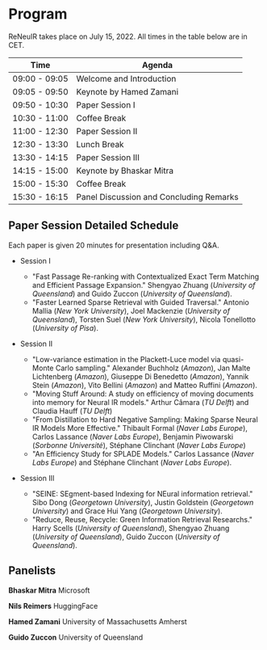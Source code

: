 # Program

ReNeuIR takes place on July 15, 2022. All times in the table below are in CET.

| Time  | Agenda |
| ------------- | ------------- |
| 09:00 - 09:05  | Welcome and Introduction  |
| 09:05 - 09:50  | Keynote by Hamed Zamani  |
| 09:50 - 10:30  | Paper Session I |
| 10:30 - 11:00  | Coffee Break    |
| 11:00 - 12:30  | Paper Session II |
| 12:30 - 13:30  | Lunch Break     |
| 13:30 - 14:15  | Paper Session III |
| 14:15 - 15:00  | Keynote by Bhaskar Mitra |
| 15:00 - 15:30  | Coffee Break  |
| 15:30 - 16:15  | Panel Discussion and Concluding Remarks |


## Paper Session Detailed Schedule

Each paper is given 20 minutes for presentation including Q&A.

* Session I
  - "Fast Passage Re-ranking with Contextualized Exact Term Matching and Efficient Passage Expansion."
    Shengyao Zhuang (*University of Queensland*) and Guido Zuccon (*University of Queensland*).
  - "Faster Learned Sparse Retrieval with Guided Traversal."
    Antonio Mallia (*New York University*), Joel Mackenzie (*University of Queensland*), Torsten Suel (*New York University*), Nicola Tonellotto (*University of Pisa*).

* Session II
  - "Low-variance estimation in the Plackett-Luce model via quasi-Monte Carlo sampling."
    Alexander Buchholz (*Amazon*), Jan Malte Lichtenberg (*Amazon*), Giuseppe Di Benedetto (*Amazon*), Yannik Stein (*Amazon*), Vito Bellini (*Amazon*) and Matteo Ruffini (*Amazon*).
  - "Moving Stuff Around: A study on efficiency of moving documents into memory for Neural IR models."
    Arthur Câmara (*TU Delft*) and Claudia Hauff (*TU Delft*)
  - "From Distillation to Hard Negative Sampling: Making Sparse Neural IR Models More Effective."
    Thibault Formal (*Naver Labs Europe*), Carlos Lassance (*Naver Labs Europe*), Benjamin Piwowarski (*Sorbonne Université*), Stéphane Clinchant (*Naver Labs Europe*)
  - "An Efficiency Study for SPLADE Models."
    Carlos Lassance (*Naver Labs Europe*) and Stéphane Clinchant (*Naver Labs Europe*).

* Session III
  - "SEINE: SEgment-based Indexing for NEural information retrieval."
    Sibo Dong (*Georgetown University*), Justin Goldstein (*Georgetown University*) and Grace Hui Yang (*Georgetown University*).
  - "Reduce, Reuse, Recycle: Green Information Retrieval Researchs."
    Harry Scells (*University of Queensland*), Shengyao Zhuang (*University of Queensland*), Guido Zuccon (*University of Queensland*).


## Panelists

**Bhaskar Mitra** Microsoft

**Nils Reimers** HuggingFace

**Hamed Zamani** University of Massachusetts Amherst

**Guido Zuccon** University of Queensland
